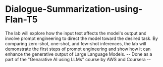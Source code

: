 # Dialogue-Summarization-using-Flan-T5
The lab will explore how the input text affects the model's output and involve prompt engineering to direct the model toward the desired task. By comparing zero-shot, one-shot, and few-shot inferences, the lab will demonstrate the first steps of prompt engineering and show how it can enhance the generative output of Large Language Models.
-- Done as a part of the "Genarative AI using LLMs" course by AWS and Coursera -- 
